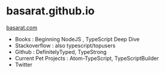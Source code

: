 # basarat.github.io

[basarat.com](http://basarat.com)


* Books : Beginning NodeJS , TypeScript Deep Dive
* Stackoverflow : also typescript/topusers 
* Github : DefinitelyTyped, TypeStrong 
* Current Pet Projects : Atom-TypeScript, TypeScriptBuilder
* Twitter
